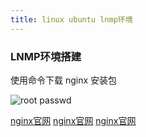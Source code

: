 ```yaml
---
title: linux ubuntu lnmp环境
---
```

### LNMP环境搭建

使用命令下载 nginx 安装包

![root passwd](/img/linux_command01_2017_1224/linux_00/root_passwd.png)














 [nginx官网](http://nginx.org/ "nginx官网")
 [nginx官网](http://nginx.org/ "nginx官网")
 [nginx官网](http://nginx.org/ "nginx官网")





























